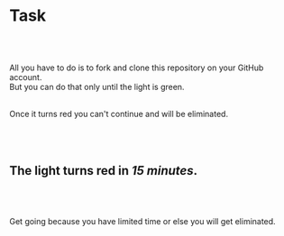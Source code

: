 # Task
<br/>
<br/>

All you have to do is to fork and clone this repository on your GitHub account.<br/>
But you can do that only until the light is green.<br/>
<br/>

Once it turns red you can't continue and will be eliminated.<br/>
<br/>
<br/>
<br/>
## The light turns red in ***15 minutes***.
<br/>
<br/>
<br/>
Get going because you have limited time or else you will get eliminated.
